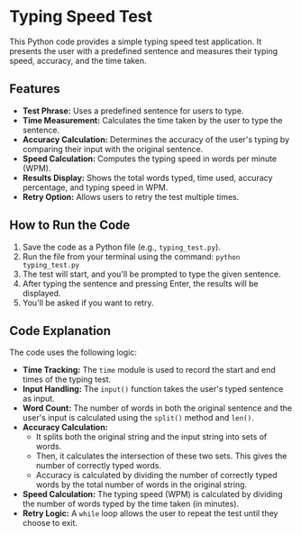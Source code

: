 # Typing Speed Test

This Python code provides a simple typing speed test application. It presents the user with a predefined sentence and measures their typing speed, accuracy, and the time taken.

## Features

* **Test Phrase:** Uses a predefined sentence for users to type.
* **Time Measurement:** Calculates the time taken by the user to type the sentence.
* **Accuracy Calculation:** Determines the accuracy of the user's typing by comparing their input with the original sentence.
* **Speed Calculation:** Computes the typing speed in words per minute (WPM).
* **Results Display:** Shows the total words typed, time used, accuracy percentage, and typing speed in WPM.
* **Retry Option:** Allows users to retry the test multiple times.

## How to Run the Code

1.  Save the code as a Python file (e.g., `typing_test.py`).
2.  Run the file from your terminal using the command: `python typing_test.py`
3.  The test will start, and you'll be prompted to type the given sentence.
4.  After typing the sentence and pressing Enter, the results will be displayed.
5.  You'll be asked if you want to retry.

## Code Explanation

The code uses the following logic:

* **Time Tracking:** The `time` module is used to record the start and end times of the typing test.
* **Input Handling:** The `input()` function takes the user's typed sentence as input.
* **Word Count:** The number of words in both the original sentence and the user's input is calculated using the `split()` method and `len()`.
* **Accuracy Calculation:**
    * It splits both the original string and the input string into sets of words.
    * Then, it calculates the intersection of these two sets. This gives the number of correctly typed words.
    * Accuracy is calculated by dividing the number of correctly typed words by the total number of words in the original string.
* **Speed Calculation:** The typing speed (WPM) is calculated by dividing the number of words typed by the time taken (in minutes).
* **Retry Logic:** A `while` loop allows the user to repeat the test until they choose to exit.
